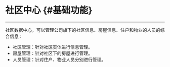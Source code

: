 # 社区中心 {#基础功能}

---

社区数据中心，可以管理公司旗下的社区信息、房屋信息、住户和物业的人员的综合信息：

* 社区管理：针对社区实体进行信息管理。
* 房屋管理：针对社区下的房屋进行管理。
* 人员管理：针对住户、物业人员分别进行管理。



